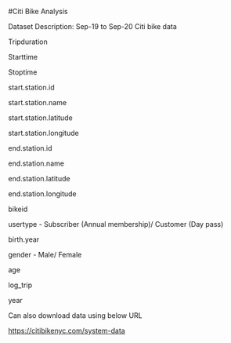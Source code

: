#Citi Bike Analysis

Dataset Description: Sep-19 to Sep-20 Citi bike data

Tripduration

Starttime

Stoptime

start.station.id	

start.station.name

start.station.latitude

start.station.longitude

end.station.id

end.station.name

end.station.latitude

end.station.longitude

bikeid

usertype - Subscriber (Annual membership)/ Customer (Day pass)

birth.year

gender - Male/ Female

age

log_trip

year

Can also download data using below URL

https://citibikenyc.com/system-data
